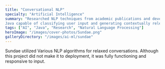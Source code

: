 ```yaml
---
title: "Conversational NLP"
specialty: "Artificial Intelligence"
summary: "Researched NLP techniques from academic publications and developed a functional AI chatbot prototype in
Java capable of classifying user input and generating contextually relevant responses within conversational flows."
tags: ["AI", "Java", "Research", "Natural Language Processing"]
heroImage: "/images/cover-photos/Sundae.png"
galleryDirectory: "/images/ai-ml/sundae"
---
```


Sundae utilized Various NLP algorithms for relaxed conversations. Although this project did not make it to deployment, it was fully functioning and responsive to input.